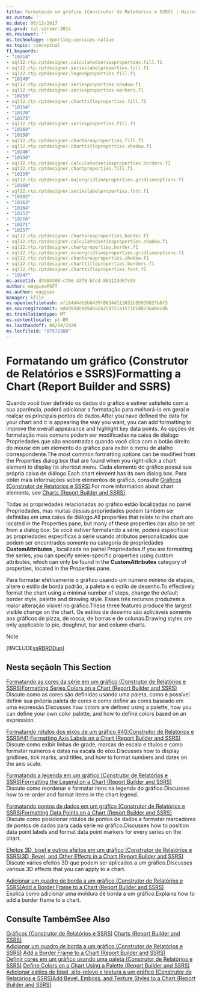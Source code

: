 ```yaml
---
title: Formatando um gráfico (Construtor de Relatórios e SSRS) | Microsoft Docs
ms.custom: ''
ms.date: 06/13/2017
ms.prod: sql-server-2014
ms.reviewer: ''
ms.technology: reporting-services-native
ms.topic: conceptual
f1_keywords:
- "10214"
- sql12.rtp.rptdesigner.calculatedseriesproperties.fill.f1
- sql12.rtp.rptdesigner.serieslabelproperties.fill.f1
- sql12.rtp.rptdesigner.legendproperties.fill.f1
- "10149"
- sql12.rtp.rptdesigner.seriesproperties.shadow.f1
- sql12.rtp.rptdesigner.seriesproperties.markers.f1
- "10255"
- sql12.rtp.rptdesigner.charttitleproperties.fill.f1
- "10154"
- "10170"
- "10173"
- sql12.rtp.rptdesigner.seriesproperties.fill.f1
- "10169"
- "10158"
- sql12.rtp.rptdesigner.chartareaproperties.fill.f1
- sql12.rtp.rptdesigner.charttitleproperties.shadow.f1
- "10246"
- "10150"
- sql12.rtp.rptdesigner.calculatedseriesproperties.borders.f1
- sql12.rtp.rptdesigner.chartproperties.fill.f1
- "10159"
- sql12.rtp.rptdesigner.majorgridlineproperties.gridlineoptions.f1
- "10160"
- sql12.rtp.rptdesigner.serieslabelproperties.font.f1
- "10182"
- "10163"
- "10164"
- "10253"
- "10216"
- "10171"
- "10257"
- sql12.rtp.rptdesigner.chartareaproperties.border.f1
- sql12.rtp.rptdesigner.calculatedseriesproperties.shadow.f1
- sql12.rtp.rptdesigner.chartproperties.border.f1
- sql12.rtp.rptdesigner.minorgridlineproperties.gridlineoptions.f1
- sql12.rtp.rptdesigner.chartareaproperties.shadow.f1
- sql12.rtp.rptdesigner.charttitleproperties.borders.f1
- sql12.rtp.rptdesigner.charttitleproperties.font.f1
- "10247"
ms.assetid: d3984300-c766-42f8-b7c4-863123d67c99
author: maggiesMSFT
ms.author: maggies
manager: kfile
ms.openlocfilehash: af164d4db9b6439f0634d113652b95939827b0f5
ms.sourcegitcommit: ad4d92dce894592a259721a1571b1d8736abacdb
ms.translationtype: MT
ms.contentlocale: pt-BR
ms.lasthandoff: 08/04/2020
ms.locfileid: "87572388"
---
```

# <a name="formatting-a-chart-report-builder-and-ssrs"></a><span data-ttu-id="10860-102">Formatando um gráfico (Construtor de Relatórios e SSRS)</span><span class="sxs-lookup"><span data-stu-id="10860-102">Formatting a Chart (Report Builder and SSRS)</span></span>
  <span data-ttu-id="10860-103">Quando você tiver definido os dados do gráfico e estiver satisfeito com a sua aparência, poderá adicionar a formatação para melhorá-lo em geral e realçar os principais pontos de dados.</span><span class="sxs-lookup"><span data-stu-id="10860-103">After you have defined the data for your chart and it is appearing the way you want, you can add formatting to improve the overall appearance and highlight key data points.</span></span> <span data-ttu-id="10860-104">As opções de formatação mais comuns podem ser modificadas na caixa de diálogo Propriedades que são encontradas quando você clica com o botão direito do mouse em um elemento do gráfico para exibir o menu de atalho correspondente.</span><span class="sxs-lookup"><span data-stu-id="10860-104">The most common formatting options can be modified from the Properties dialog box that are found when you right-click a chart element to display its shortcut menu.</span></span> <span data-ttu-id="10860-105">Cada elemento do gráfico possui sua própria caixa de diálogo.</span><span class="sxs-lookup"><span data-stu-id="10860-105">Each chart element has its own dialog box.</span></span> <span data-ttu-id="10860-106">Para obter mais informações sobre elementos de gráfico, consulte [Gráficos &#40;Construtor de Relatórios e SSRS&#41;](charts-report-builder-and-ssrs.md).</span><span class="sxs-lookup"><span data-stu-id="10860-106">For more information about chart elements, see [Charts &#40;Report Builder and SSRS&#41;](charts-report-builder-and-ssrs.md).</span></span>  
  
 <span data-ttu-id="10860-107">Todas as propriedades relacionadas ao gráfico estão localizadas no painel Propriedades, mas muitas dessas propriedades podem também ser definidas em uma caixa de diálogo.</span><span class="sxs-lookup"><span data-stu-id="10860-107">All properties that relate to the chart are located in the Properties pane, but many of these properties can also be set from a dialog box.</span></span> <span data-ttu-id="10860-108">Se você estiver formatando a série, poderá especificar as propriedades específicas à série usando atributos personalizados que podem ser encontrados somente na categoria de propriedades **CustomAttributes** , localizada no painel Propriedades.</span><span class="sxs-lookup"><span data-stu-id="10860-108">If you are formatting the series, you can specify series-specific properties using custom attributes, which can only be found in the **CustomAttributes** category of properties, located in the Properties pane.</span></span>  
  
 <span data-ttu-id="10860-109">Para formatar efetivamente o gráfico usando um número mínimo de etapas, altere o estilo de borda padrão, a paleta e o estilo de desenho.</span><span class="sxs-lookup"><span data-stu-id="10860-109">To effectively format the chart using a minimal number of steps, change the default border style, palette and drawing style.</span></span> <span data-ttu-id="10860-110">Esses três recursos produzem a maior alteração visível no gráfico.</span><span class="sxs-lookup"><span data-stu-id="10860-110">These three features produce the largest visible change on the chart.</span></span> <span data-ttu-id="10860-111">Os estilos de desenho são aplicáveis somente aos gráficos de pizza, de rosca, de barras e de colunas.</span><span class="sxs-lookup"><span data-stu-id="10860-111">Drawing styles are only applicable to pie, doughnut, bar and column charts.</span></span>  
  
> [!NOTE]  
>  [!INCLUDE[ssRBRDDup](../../includes/ssrbrddup-md.md)]  
  
## <a name="in-this-section"></a><span data-ttu-id="10860-112">Nesta seção</span><span class="sxs-lookup"><span data-stu-id="10860-112">In This Section</span></span>  
 [<span data-ttu-id="10860-113">Formatando as cores da série em um gráfico &#40;Construtor de Relatórios e SSRS&#41;</span><span class="sxs-lookup"><span data-stu-id="10860-113">Formatting Series Colors on a Chart &#40;Report Builder and SSRS&#41;</span></span>](formatting-series-colors-on-a-chart-report-builder-and-ssrs.md)  
 <span data-ttu-id="10860-114">Discute como as cores são definidas usando uma paleta, como é possível definir sua própria paleta de cores e como definir as cores baseado em uma expressão.</span><span class="sxs-lookup"><span data-stu-id="10860-114">Discusses how colors are defined using a palette, how you can define your own color palette, and how to define colors based on an expression.</span></span>  
  
 [<span data-ttu-id="10860-115">Formatando rótulos dos eixos de um gráfico #40;Construtor de Relatórios e SSRS#41;</span><span class="sxs-lookup"><span data-stu-id="10860-115">Formatting Axis Labels on a Chart &#40;Report Builder and SSRS&#41;</span></span>](formatting-axis-labels-on-a-chart-report-builder-and-ssrs.md)  
 <span data-ttu-id="10860-116">Discute como exibir linhas de grade, marcas de escala e títulos e como formatar números e datas na escala do eixo.</span><span class="sxs-lookup"><span data-stu-id="10860-116">Discusses how to display gridlines, tick marks, and titles, and how to format numbers and dates on the axis scale.</span></span>  
  
 [<span data-ttu-id="10860-117">Formatando a legenda em um gráfico &#40;Construtor de Relatórios e SSRS&#41;</span><span class="sxs-lookup"><span data-stu-id="10860-117">Formatting the Legend on a Chart &#40;Report Builder and SSRS&#41;</span></span>](chart-legend-formatting-report-builder.md)  
 <span data-ttu-id="10860-118">Discute como reordenar e formatar itens na legenda do gráfico.</span><span class="sxs-lookup"><span data-stu-id="10860-118">Discusses how to re-order and format items in the chart legend.</span></span>  
  
 [<span data-ttu-id="10860-119">Formatando pontos de dados em um gráfico &#40;Construtor de Relatórios e SSRS&#41;</span><span class="sxs-lookup"><span data-stu-id="10860-119">Formatting Data Points on a Chart &#40;Report Builder and SSRS&#41;</span></span>](formatting-data-points-on-a-chart-report-builder-and-ssrs.md)  
 <span data-ttu-id="10860-120">Discute como posicionar rótulos de pontos de dados e formatar marcadores de pontos de dados para cada série no gráfico.</span><span class="sxs-lookup"><span data-stu-id="10860-120">Discusses how to position data point labels and format data point markers for every series on the chart.</span></span>  
  
 [<span data-ttu-id="10860-121">Efeitos 3D, bisel e outros efeitos em um gráfico &#40;Construtor de Relatórios e SSRS&#41;</span><span class="sxs-lookup"><span data-stu-id="10860-121">3D, Bevel, and Other Effects in a Chart &#40;Report Builder and SSRS&#41;</span></span>](chart-effects-3d-bevel-and-other-report-builder.md)  
 <span data-ttu-id="10860-122">Discute vários efeitos 3D que podem ser aplicados a um gráfico.</span><span class="sxs-lookup"><span data-stu-id="10860-122">Discusses various 3D effects that you can apply to a chart.</span></span>  
  
 [<span data-ttu-id="10860-123">Adicionar um quadro de borda a um gráfico &#40;Construtor de Relatórios e SSRS&#41;</span><span class="sxs-lookup"><span data-stu-id="10860-123">Add a Border Frame to a Chart &#40;Report Builder and SSRS&#41;</span></span>](add-a-border-frame-to-a-chart-report-builder-and-ssrs.md)  
 <span data-ttu-id="10860-124">Explica como adicionar uma moldura de borda a um gráfico.</span><span class="sxs-lookup"><span data-stu-id="10860-124">Explains how to add a border frame to a chart.</span></span>  
  
## <a name="see-also"></a><span data-ttu-id="10860-125">Consulte Também</span><span class="sxs-lookup"><span data-stu-id="10860-125">See Also</span></span>  
 <span data-ttu-id="10860-126">[Gráficos &#40;Construtor de Relatórios e SSRS&#41;](charts-report-builder-and-ssrs.md) </span><span class="sxs-lookup"><span data-stu-id="10860-126">[Charts &#40;Report Builder and SSRS&#41;](charts-report-builder-and-ssrs.md) </span></span>  
 <span data-ttu-id="10860-127">[Adicionar um quadro de borda a um gráfico &#40;Construtor de Relatórios e SSRS&#41;](add-a-border-frame-to-a-chart-report-builder-and-ssrs.md) </span><span class="sxs-lookup"><span data-stu-id="10860-127">[Add a Border Frame to a Chart &#40;Report Builder and SSRS&#41;](add-a-border-frame-to-a-chart-report-builder-and-ssrs.md) </span></span>  
 <span data-ttu-id="10860-128">[Definir cores em um gráfico usando uma paleta &#40;Construtor de Relatórios e SSRS&#41;](define-colors-on-a-chart-using-a-palette-report-builder-and-ssrs.md) </span><span class="sxs-lookup"><span data-stu-id="10860-128">[Define Colors on a Chart Using a Palette &#40;Report Builder and SSRS&#41;](define-colors-on-a-chart-using-a-palette-report-builder-and-ssrs.md) </span></span>  
 [<span data-ttu-id="10860-129">Adicionar estilos de bisel, alto-relevo e textura a um gráfico &#40;Construtor de Relatórios e SSRS&#41;</span><span class="sxs-lookup"><span data-stu-id="10860-129">Add Bevel, Emboss, and Texture Styles to a Chart &#40;Report Builder and SSRS&#41;</span></span>](chart-effects-add-bevel-emboss-or-texture-report-builder.md)  
  
  
